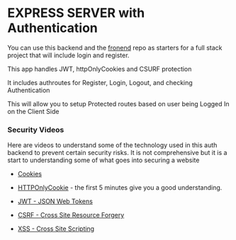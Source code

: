 # EXPRESS SERVER with Authentication

You can use this backend and the [fronend](https://github.com/10-3-pursuit/auth-react-login) repo as starters for a full stack project that will include login and register.

This app handles JWT, httpOnlyCookies and CSURF protection

It includes authroutes for Register, Login, Logout, and checking Authentication

This will allow you to setup Protected routes based on user being Logged In on the Client Side

### Security Videos

Here are videos to understand some of the technology used in this auth backend to prevent certain security risks. It is not comprehensive but it is a start to understanding some of what goes into securing a website

- [Cookies](https://www.youtube.com/watch?v=s04Vjlcgwco)

- [HTTPOnlyCookie](https://www.youtube.com/watch?v=ROg1p0UZL0M) - the first 5 minutes give you a good understanding.

- [JWT - JSON Web Tokens](https://www.youtube.com/watch?v=P2CPd9ynFLg)

- [CSRF - Cross Site Resource Forgery](https://www.youtube.com/watch?v=eWEgUcHPle0)

- [XSS - Cross Site Scripting](https://www.youtube.com/watch?v=EoaDgUgS6QA)
